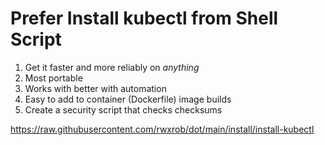 # Prefer Install kubectl from Shell Script

1. Get it faster and more reliably on *anything*
1. Most portable
1. Works with better with automation
1. Easy to add to container (Dockerfile) image builds
1. Create a security script that checks checksums

<https://raw.githubusercontent.com/rwxrob/dot/main/install/install-kubectl>

